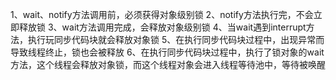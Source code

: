 1、wait、notify方法调用前，必须获得对象级别锁
2、notify方法执行完，不会立即释放锁
3、wait方法调用完成，会释放对象级别锁
4、当wait遇到interrupt方法，执行玩同步代码块就会释放对象锁
5、在执行同步代码块过程中，出现异常而导致线程终止，锁也会被释放
6、在执行同步代码块过程中，执行了锁对象的wait方法，这个线程会释放对象锁，而这个线程对象会进入线程等待池中，等待被唤醒


